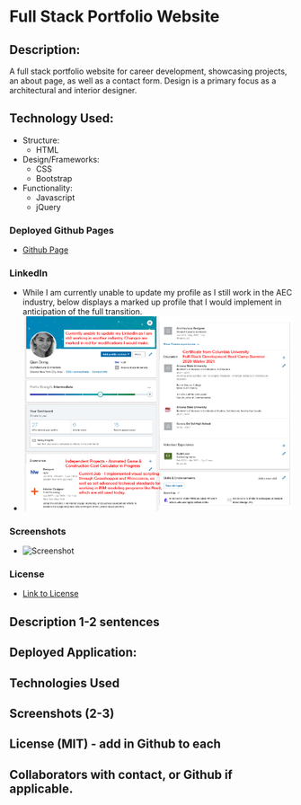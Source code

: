 # Full Stack Portfolio Website

## Description:
A full stack portfolio website for career development, showcasing projects, an about page, as well as a contact form. Design is a primary focus as a  architectural and interior designer.

## Technology Used:
* Structure:
  - HTML
* Design/Frameworks:
  - CSS
  - Bootstrap
* Functionality:
  - Javascript
  - jQuery

### Deployed Github Pages
* [Github Page](https://qudoki.github.io/responsive-portfolio/)

### LinkedIn
* While I am currently unable to update my profile as I still work in the AEC industry, below displays a marked up profile that I would implement in anticipation of the full transition.
* ![Screenshot](./screenshots/linkedinmarkup.jpg)

### Screenshots
* ![Screenshot](screenshots/screenshot.png)



### License
* [Link to License](./LICENSE.md)

## Description 1-2 sentences
## Deployed Application:
## Technologies Used
## Screenshots (2-3)
## License (MIT) - add in Github to each
## Collaborators with contact, or Github if applicable.
